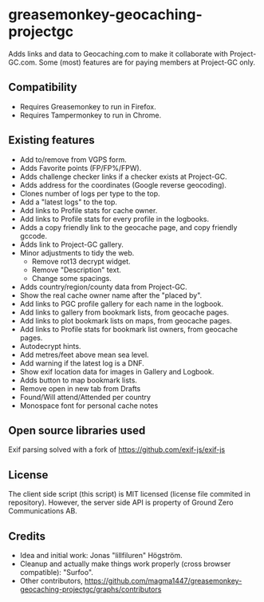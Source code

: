 ﻿# greasemonkey-geocaching-projectgc

Adds links and data to Geocaching.com to make it collaborate with Project-GC.com.
Some (most) features are for paying members at Project-GC only.

## Compatibility
* Requires Greasemonkey to run in Firefox.
* Requires Tampermonkey to run in Chrome.

## Existing features
* Add to/remove from VGPS form.
* Adds Favorite points (FP/FP%/FPW).
* Adds challenge checker links if a checker exists at Project-GC.
* Adds address for the coordinates (Google reverse geocoding).
* Clones number of logs per type to the top.
* Add a "latest logs" to the top.
* Add links to Profile stats for cache owner.
* Add links to Profile stats for every profile in the logbooks.
* Adds a copy friendly link to the geocache page, and copy friendly gccode.
* Adds link to Project-GC gallery.
* Minor adjustments to tidy the web.
  * Remove rot13 decrypt widget.
  * Remove "Description" text.
  * Change some spacings.
* Adds country/region/county data from Project-GC.
* Show the real cache owner name after the "placed by".
* Add links to PGC profile gallery for each name in the logbook.
* Add links to gallery from bookmark lists, from geocache pages.
* Add links to plot bookmark lists on maps, from geocache pages.
* Add links to Profile stats for bookmark list owners, from geocache pages.
* Autodecrypt hints.
* Add metres/feet above mean sea level.
* Add warning if the latest log is a DNF.
* Show exif location data for images in Gallery and Logbook.
* Adds button to map bookmark lists.
* Remove open in new tab from Drafts
* Found/Will attend/Attended per country
* Monospace font for personal cache notes

## Open source libraries used
Exif parsing solved with a fork of https://github.com/exif-js/exif-js

## License
The client side script (this script) is MIT licensed (license file commited in repository). However, the server side API is property of Ground Zero Communications AB.

## Credits
* Idea and initial work: Jonas "lillfiluren" Högström.
* Cleanup and actually make things work properly (cross browser compatible): "Surfoo".
* Other contributors, https://github.com/magma1447/greasemonkey-geocaching-projectgc/graphs/contributors
